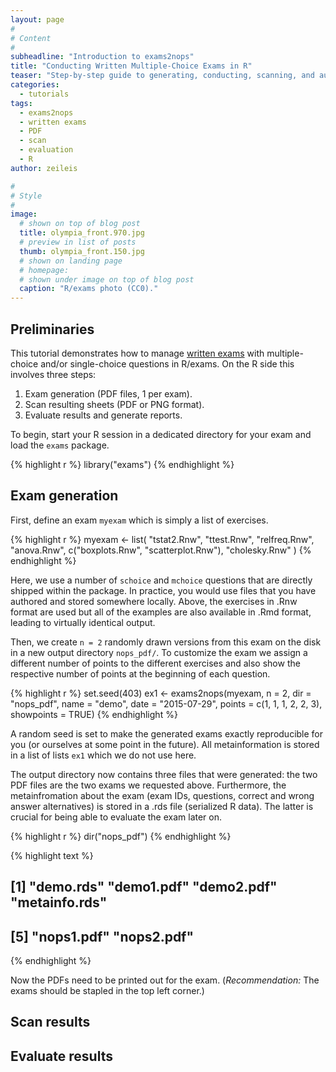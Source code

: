 ```yaml
---
layout: page
#
# Content
#
subheadline: "Introduction to exams2nops"
title: "Conducting Written Multiple-Choice Exams in R"
teaser: "Step-by-step guide to generating, conducting, scanning, and automatically evaluating large-scale written exams with `exams2nops()` in R/exams."
categories:
  - tutorials
tags:
  - exams2nops
  - written exams
  - PDF
  - scan
  - evaluation
  - R
author: zeileis

#
# Style
#
image:
  # shown on top of blog post
  title: olympia_front.970.jpg
  # preview in list of posts
  thumb: olympia_front.150.jpg
  # shown on landing page
  # homepage:
  # shown under image on top of blog post
  caption: "R/exams photo (CC0)."
---
```


## Preliminaries

This tutorial demonstrates how to manage [written exams](/written/) with multiple-choice
and/or single-choice questions in R/exams. On the R side this involves three steps:
1. Exam generation (PDF files, 1 per exam).
2. Scan resulting sheets (PDF or PNG format).
3. Evaluate results and generate reports.

To begin, start your R session in a dedicated directory for your exam and load the `exams` package.


{% highlight r %}
library("exams")
{% endhighlight %}

## Exam generation

First, define an exam `myexam` which is simply a list of exercises.


{% highlight r %}
myexam <- list(
  "tstat2.Rnw",
  "ttest.Rnw",
  "relfreq.Rnw",
  "anova.Rnw",
  c("boxplots.Rnw", "scatterplot.Rnw"),
  "cholesky.Rnw"
)
{% endhighlight %}

Here, we use a number of `schoice` and `mchoice` questions that are directly shipped
within the package. In practice, you would use files that you have authored and stored
somewhere locally. Above, the exercises in .Rnw format are used but all of the examples
are also available in .Rmd format, leading to virtually identical output.


Then, we create `n = 2` randomly drawn versions from this exam on the disk in a new
output directory `nops_pdf/`. To customize the exam we assign a different number of
points to the different exercises and also show the respective number of points at
the beginning of each question.


{% highlight r %}
set.seed(403)
ex1 <- exams2nops(myexam, n = 2,
  dir = "nops_pdf", name = "demo", date = "2015-07-29",
  points = c(1, 1, 1, 2, 2, 3), showpoints = TRUE)
{% endhighlight %}

A random seed is set to make the generated exams exactly reproducible for you
(or ourselves at some point in the future). All metainformation is stored in a list of
lists `ex1` which we do not use here.

The output directory now contains three files that were generated: the two PDF files
are the two exams we requested above. Furthermore, the metainfromation about the exam
(exam IDs, questions, correct and wrong answer alternatives) is stored in a .rds
file (serialized R data). The latter is crucial for being able to evaluate the exam
later on.


{% highlight r %}
dir("nops_pdf")
{% endhighlight %}



{% highlight text %}
## [1] "demo.rds"     "demo1.pdf"    "demo2.pdf"    "metainfo.rds"
## [5] "nops1.pdf"    "nops2.pdf"
{% endhighlight %}

Now the PDFs need to be printed out for the exam. (_Recommendation:_ The exams should
be stapled in the top left corner.)


## Scan results


## Evaluate results

